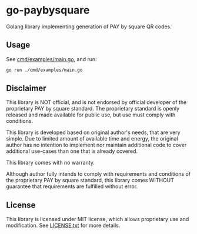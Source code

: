 # go-paybysquare

Golang library implementing generation of PAY by square QR codes.

## Usage

See [cmd/examples/main.go](cmd/examples/main.go), and run:

```bash
go run ./cmd/examples/main.go
```

## Disclaimer

This library is NOT official, and is not endorsed by official developer of the
proprietary PAY by square standard. The proprietary standard is openly released
and made available for public use, but use must comply with conditions.

This library is developed based on original author's needs, that are very
simple. Due to limited amount of available time and energy, the original author
has no intention to implement nor maintain additional code to cover additional
use-cases than one that is already covered.

This library comes with no warranty.

Although author fully intends to comply with requirements and conditions of the
proprietary PAY by square standard, this library comes WITHOUT guarantee that
requirements are fulfilled without error.

## License

This library is licensed under MIT license, which allows proprietary use and
modification. See [LICENSE.txt](LICENSE.txt) for more details.
